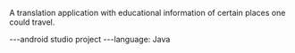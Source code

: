 A translation application with educational information of certain places one could travel.

---android studio project
---language: Java 
